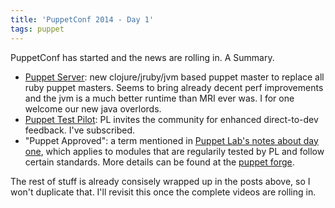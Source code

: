 ```yaml
---
title: 'PuppetConf 2014 - Day 1'
tags: puppet
---
```


PuppetConf has started and the news are rolling in. A Summary.

  * [Puppet
    Server](http://puppetlabs.com/blog/puppet-server-bringing-soa-to-a-puppet-master-near-you):
    new clojure/jruby/jvm based puppet master to replace all ruby puppet
    masters. Seems to bring already decent perf improvements and the jvm is a
    much better runtime than MRI ever was. I for one welcome our new java
    overlords.
  * [Puppet Test
    Pilot](http://puppetlabs.com/community/puppet-test-pilots-program): PL
    invites the community for enhanced direct-to-dev feedback. I've subscribed.
  * "Puppet Approved": a term mentioned in [Puppet Lab's notes about day
    one](http://puppetlabs.com/blog/puppetconf-2014-day-1-tips-treats-and-tweets),
    which applies to modules that are regularily tested by PL and follow
    certain standards. More details can be found at the [puppet
    forge](https://forge.puppetlabs.com/approved).

The rest of stuff is already consisely wrapped up in the posts above, so I
won't duplicate that. I'll revisit this once the complete videos are rolling
in.
